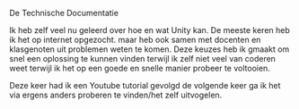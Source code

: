 De Technische Documentatie


Ik heb zelf veel nu geleerd over hoe en wat Unity kan. De meeste keren heb ik het op internet opgezocht.
maar heb ook samen met docenten en klasgenoten uit problemen weten te komen.
Deze keuzes heb ik gmaakt om  snel een oplossing te kunnen vinden terwijl ik zelf niet veel van coderen weet
terwijl ik  het op een goede en snelle manier probeer te voltooien.

Deze keer had ik een Youtube tutorial gevolgd de volgende keer ga ik het via ergens anders proberen te vinden/het zelf uitvogelen.
